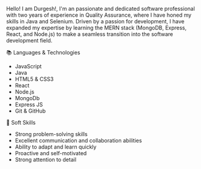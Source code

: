 Hello! I am Durgesh!, I'm an passionate and dedicated software professional with two years of experience in Quality Assurance, where I have honed my skills in Java and Selenium. Driven by a passion for development, I have expanded my expertise by learning the MERN stack (MongoDB, Express, React, and Node.js) to make a seamless transition into the software development field.
 
📚 Languages & Technologies

* JavaScript
* Java
* HTML5 & CSS3
* React
* Node.js
* MongoDb
* Express JS
* Git & GitHub

🌟 Soft Skills

* Strong problem-solving skills
* Excellent communication and collaboration abilities
* Ability to adapt and learn quickly
* Proactive and self-motivated
* Strong attention to detail

<!---
durgesh14/durgesh14 is a ✨ special ✨ repository because its `README.md` (this file) appears on your GitHub profile.
You can click the Preview link to take a look at your changes.
--->
